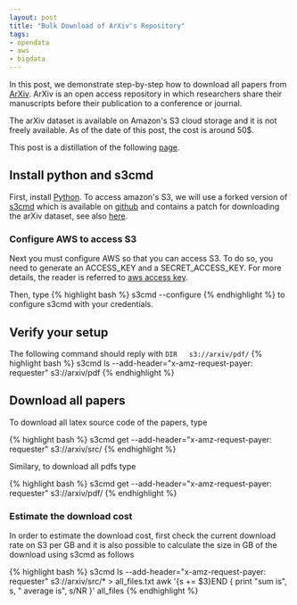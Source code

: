 ```yaml
---
layout: post
title: "Bulk Download of ArXiv's Repository"
tags:
- opendata
- aws
- bigdata
---
```


In this post, we demonstrate step-by-step how to download all papers from [ArXiv](). ArXiv is an open access repository in which researchers share their manuscripts before their publication to a conference or journal.

The arXiv dataset is available on Amazon's S3 cloud storage and it is not freely available. As of the date of this post, the cost is around 50$.

This post is a distillation of the following [page](http://arxiv.org/help/bulk_data_s3).

## Install python and s3cmd

First, install [Python](). To access amazon's S3, we will use a forked version of [s3cmd]() which is available on [github](https://github.com/zouzias/s3cmd) and contains a patch for downloading the arXiv dataset, see also [here](http://arxiv.org/help/bulk_data_s3).

### Configure AWS to access S3

Next you must configure AWS so that you can access S3. To do so, you need to generate an ACCESS_KEY and a SECRET_ACCESS_KEY. For more details, the reader is referred to [aws access key]().

Then, type
{% highlight bash %}
s3cmd --configure
{% endhighlight %}
to configure s3cmd with your credentials.

## Verify your setup

The following command should reply with `DIR   s3://arxiv/pdf/`
{% highlight bash %}
s3cmd ls --add-header="x-amz-request-payer: requester" s3://arxiv/pdf
{% endhighlight %}

## Download all papers

To download all latex source code of the papers, type

{% highlight bash %}
s3cmd get --add-header="x-amz-request-payer: requester" s3://arxiv/src/
{% endhighlight %}

Similary, to download all pdfs type

{% highlight bash %}
s3cmd get --add-header="x-amz-request-payer: requester" s3://arxiv/pdf/
{% endhighlight %}

### Estimate the download cost

In order to estimate the download cost, first check the current download rate on S3 per GB and it is also possible to calculate the size in GB of the download using s3cmd as follows

{% highlight bash %}
s3cmd ls --add-header="x-amz-request-payer: requester" s3://arxiv/src/\* > all_files.txt
awk '{s += $3}END  { print "sum is", s, " average is", s/NR }' all_files
{% endhighlight %}
